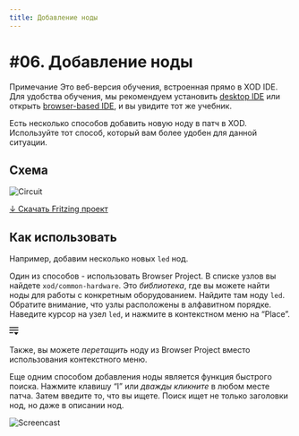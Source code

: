 ```yaml
---
title: Добавление ноды
---
```


# #06. Добавление ноды

<div class="ui segment note">
<span class="ui ribbon label">Примечание</span>
Это веб-версия обучения, встроенная прямо в XOD IDE.
Для удобства обучения, мы рекомендуем установить
<a href="/downloads/">desktop IDE</a> или открыть
<a href="/ide/">browser-based IDE</a>, и вы увидите тот же учебник.
</div>

Есть несколько способов добавить новую ноду в патч в XOD.
Используйте тот способ, который вам более удобен  для данной ситуации.

## Схема

![Circuit](./circuit.fz.png)

[↓ Скачать Fritzing проект](./circuit.fzz)

## Как использовать

Например, добавим несколько новых `led` нод.

Один из способов - использовать Browser Project. В списке узлов вы найдете
`xod/common-hardware`. Это *библиотека*, где вы можете найти ноды
для работы с конкретным оборудованием. Найдите там ноду `led`. 
Обратите внимание, что узлы расположены в алфавитном порядке. 
Наведите курсор на узел `led`, и нажмите в контекстном меню
на “Place”.

<svg width="16" height="16" viewBox="0 0 15.864 13.75" role="img" xmlns="http://www.w3.org/2000/svg">
<g transform="translate(-7.139,304.75)"><path d="M 22.998,-304.75 H 7.139 v 1.528 h 15.859 z m 0,4.584 H 7.139 v 1.527 h 15.859 z m -15.859,6.11 h 6.693 v -1.527 H 7.139 Z m 8.216,-1.527 3.825,4.583 3.823,-4.583 z" style="fill:black" /></g>
</svg> 

Также, вы можете *перетащить* ноду из Browser Project вместо использования
контекстного меню.

Еще одним способом добавления ноды является функция быстрого поиска. 
Нажмите клавишу “I” или *дважды кликните* в любом месте патча. 
Затем введите то, что вы ищете.
Поиск ищет не только заголовки нод, но даже в описании нод.

![Screencast](./screencast.gif)
